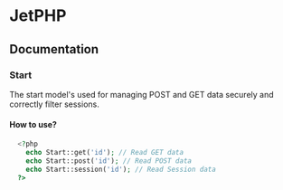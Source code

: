 # JetPHP
## Documentation

### Start

The start model's used for managing POST and GET data securely and correctly filter sessions.

#### How to use?

```php
  <?php
    echo Start::get('id'); // Read GET data
    echo Start::post('id'); // Read POST data
    echo Start::session('id'); // Read Session data
  ?>
```
